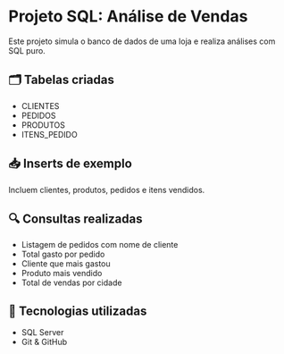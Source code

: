 # Projeto SQL: Análise de Vendas

Este projeto simula o banco de dados de uma loja e realiza análises com SQL puro.

## 🗂 Tabelas criadas
- CLIENTES
- PEDIDOS
- PRODUTOS
- ITENS_PEDIDO

## 📥 Inserts de exemplo
Incluem clientes, produtos, pedidos e itens vendidos.

## 🔍 Consultas realizadas
- Listagem de pedidos com nome de cliente
- Total gasto por pedido
- Cliente que mais gastou
- Produto mais vendido
- Total de vendas por cidade

## 🚀 Tecnologias utilizadas
- SQL Server
- Git & GitHub
